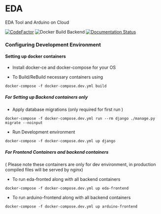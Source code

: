 # EDA
EDA Tool and Arduino on Cloud

[![CodeFactor](https://www.codefactor.io/repository/github/frg-fossee/esim-cloud/badge)](https://www.codefactor.io/repository/github/frg-fossee/esim-cloud)
![Docker Build Backend](https://github.com/frg-fossee/eSim-Cloud/workflows/Docker%20Build%20Backend/badge.svg?branch=dev-backend)
[![Documentation Status](https://readthedocs.org/projects/esim-cloud/badge/?version=latest)](https://esim-cloud.readthedocs.io/en/latest/?badge=latest)


### Configuring Development Environment

#### Setting up docker containers
* Install docker-ce and docker-compose for your OS

* To Build/ReBuild necessary containers using

 ```docker-compose -f docker-compose.dev.yml build```


##### For Setting up Backend containers only
* Apply database migrations (only required for first run )

 ```docker-compose -f docker-compose.dev.yml run --rm django ./manage.py migrate --noinput```

* Run Development environment

 ```docker-compose -f docker-compose.dev.yml up django```

##### For Frontend Containers and backend containers
( Please note these containers are only for dev environment, in production compiled files will be served by nginx)
* To run eda-fronted along with all backend containers

``` docker-compose -f docker-compose.dev.yml up eda-frontend ```

* To run arduino-frontend along with all backend containers

``` docker-compose -f docker-compose.dev.yml up arduino-frontend ```

